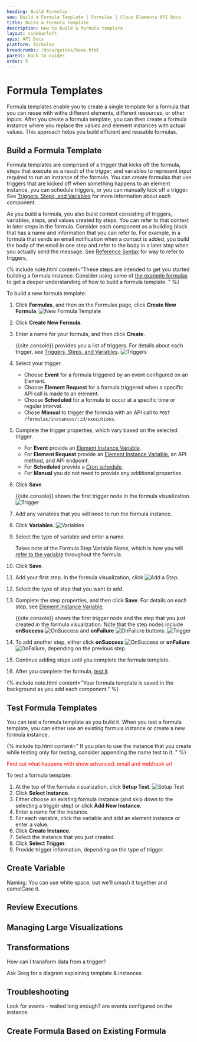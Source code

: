 ```yaml
---
heading: Build Formulas
seo: Build a Formula Template | Formulas | Cloud Elements API Docs
title: Build a Formula Template
description: How to build a formula template
layout: sidebarleft
apis: API Docs
platform: formulas
breadcrumbs: /docs/guides/home.html
parent: Back to Guides
order: 5
---
```


# Formula Templates

Formula templates enable you to create a single template for a formula that you can reuse with withe different elements, different resources, or other inputs. After you create a formula template, you can then create a formula instance where you replace the values and element instances with actual values. This approach helps you build efficient and reusable formulas.

## Build a Formula Template

Formula templates are comprised of a trigger that kicks off the formula, steps that execute as a result of the trigger, and variables to represent input required to run an instance of the formula. You can create formulas that use triggers that are kicked off when something happens to an element instance, you can schedule triggers, or you can manually kick off a trigger. See [Triggers, Steps, and Variables](reference.html) for more information about each component.

As you build a formula, you also build context consisting of triggers, variables, steps, and values created by steps. You can refer to that context in later steps in the formula. Consider each component as a building block that has a name and information that you can refer to. For example, in a formula that sends an email notification when a contact is added, you build the body of the email in one step and refer to the body in a later step when you actually send the message. See [Reference Syntax](#reference-syntax) for way to refer to triggers,

{% include note.html content="These steps are intended to get you started building a formula instance. Consider using some of <a href=examples.html>the example formulas</a> to get a deeper understanding of how to build a formula template.  " %}

To build a new formula template:

1. Click **Formulas**, and then on the Formulas page, click **Create New Formula**.
![New Formula Template](img/new-formula.png)
3. Click **Create New Formula**.
4. Enter a name for your formula, and then click **Create**.

    {{site.console}} provides you a list of triggers. For details about each trigger, see [Triggers, Steps, and Variables](reference.html).
    ![Triggers](img/triggers.png)

5. Select your trigger.
    * Choose **Event** for a formula triggered by an event configured on an Element.
    * Choose **Element Request** for a formula triggered when a specific API call is made to an element.
    * Choose **Scheduled** for a formula to occur at a specific time or regular interval.
    * Chose **Manual** to trigger the formula with an API call to `POST /formulas/instances/:id/executions`.
6. Complete the trigger properties, which vary based on the selected trigger.
    * For **Event** provide an [Element Instance Variable](reference.html/#formula-variables).
    * For **Element Request** provide an [Element Instance Variable](reference.html/#formula-variables), an API method, and API endpoint.
    * For **Scheduled** provide a [Cron schedule](reference.html/#scheduled).
    * For **Manual** you do not need to provide any additional properties.
7. Click **Save**.

    {{site.console}} shows the first trigger node in the formula visualization.
    ![Trigger](img/viz-trigger.png)

6. Add any variables that you will need to run the formula instance.
  5. Click **Variables**.
  ![Variables](img/variables.png)
  6. Select the type of variable and enter a name.

        Takes note of the Formula Step Variable Name, which is how you will [refer to the variable](#reference-syntax) throughout the formula.

  8. Click **Save**.

5. Add your first step. In the formula visualization, click <img src="img/btn-add-step.gif" alt="Add a Step" class="inlineImage">.
6. Select the type of step that you want to add.
7. Complete the step properties, and then click **Save**. For details on each step, see [Element Instance Variable](reference.html/#formula-variables).

    {{site.console}} shows the first trigger node and the step that you just created in the formula visualization. Note that the step nodes include **onSuccess** <img src="img/btn-onSuccess.png" alt="OnSuccess" class="inlineImage"> and **onFailure** <img src="img/btn-onFailure.png" alt="OnFailure" class="inlineImage"> buttons.
    ![Trigger](img/viz-trigger-step.png)

7. To add another step, either click **onSuccess** <img src="img/btn-onSuccess.png" alt="OnSuccess" class="inlineImage"> or **onFailure** <img src="img/btn-onFailure.png" alt="OnFailure" class="inlineImage">, depending on the previous step.
8. Continue adding steps until you complete the formula template.
8. After you complete the formula, [test it](#test-formula-templates).

{% include note.html content="Your formula template is saved in the background as you add each component." %}

## Test Formula Templates

You can test a formula template as you build it. When you test a formula template, you can either use an existing formula instance or create a new formula instance.

{% include tip.html content=" If you plan to use the instance that you create while testing only for testing, consider appending the name test to it. " %}

<span style="color:red">Find out what happens with show advanced: email and webhook url</span>

To test a formula template:

1. At the top of the formula visualization, click **Setup Test**.
![Setup Test](img/set-up-test.png)
2. Click **Select Instance**.
3. Either choose an existing formula instance (and skip down to the selecting a trigger step) or click **Add New Instance**.
4. Enter a name for the instance.
5. For each variable, click the variable and add an element instance or enter a value.
6. Click **Create Instance**.
7. Select the instance that you just created.
8. Click **Select Trigger**.
9. Provide trigger information, depending on the type of trigger.



## Create Variable

Naming: You can use white space, but we'll smash it together and camelCase it.

## Review Executions

## Managing Large Visualizations

## Transformations

How can I transform data from a trigger?

Ask Greg for a diagram explaining template & instances

## Troubleshooting

Look for events - waited long enough? are events configured on the instance.

## Create Formula Based on Existing Formula
